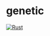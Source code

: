 # genetic

[![Rust](https://github.com/luke-lorenzini/genetic/actions/workflows/rust.yml/badge.svg)](https://github.com/luke-lorenzini/genetic/actions/workflows/rust.yml)
